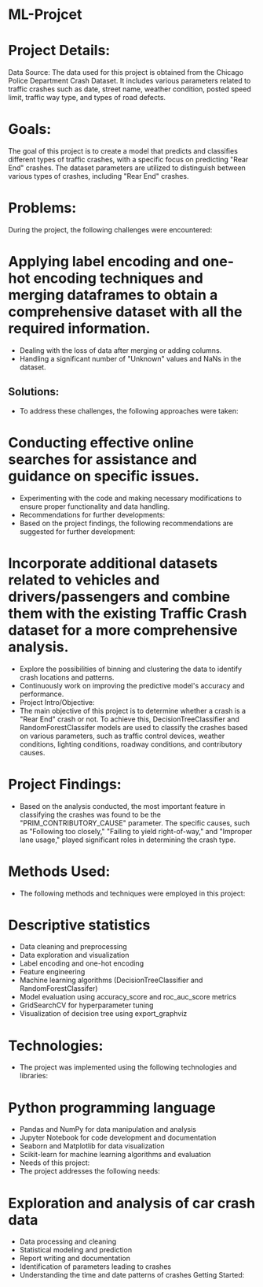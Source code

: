 # ML-Projcet
# Project Details:
Data Source: The data used for this project is obtained from the Chicago Police Department Crash Dataset. It includes various parameters related to traffic crashes such as date, street name, weather condition, posted speed limit, traffic way type, and types of road defects.

# Goals:
The goal of this project is to create a model that predicts and classifies different types of traffic crashes, with a specific focus on predicting "Rear End" crashes. The dataset parameters are utilized to distinguish between various types of crashes, including "Rear End" crashes.

# Problems:
During the project, the following challenges were encountered:

# Applying label encoding and one-hot encoding techniques and merging dataframes to obtain a comprehensive dataset with all the required information.
- Dealing with the loss of data after merging or adding columns.
- Handling a significant number of "Unknown" values and NaNs in the dataset.
## Solutions:
- To address these challenges, the following approaches were taken:

# Conducting effective online searches for assistance and guidance on specific issues.
- Experimenting with the code and making necessary modifications to ensure proper functionality and data handling.
- Recommendations for further developments:
- Based on the project findings, the following recommendations are suggested for further development:

# Incorporate additional datasets related to vehicles and drivers/passengers and combine them with the existing Traffic Crash dataset for a more comprehensive analysis.
- Explore the possibilities of binning and clustering the data to identify crash locations and patterns.
- Continuously work on improving the predictive model's accuracy and performance.
- Project Intro/Objective:
- The main objective of this project is to determine whether a crash is a "Rear End" crash or not. To achieve this, DecisionTreeClassifier and RandomForestClassifer models are used to classify the crashes based on various parameters, such as traffic control devices, weather conditions, lighting conditions, roadway conditions, and contributory causes.

# Project Findings:
- Based on the analysis conducted, the most important feature in classifying the crashes was found to be the "PRIM_CONTRIBUTORY_CAUSE" parameter. The specific causes, such as "Following too closely," "Failing to yield right-of-way," and "Improper lane usage," played significant roles in determining the crash type.

# Methods Used:
- The following methods and techniques were employed in this project:

# Descriptive statistics
- Data cleaning and preprocessing
- Data exploration and visualization
- Label encoding and one-hot encoding
- Feature engineering
- Machine learning algorithms (DecisionTreeClassifier and RandomForestClassifer)
- Model evaluation using accuracy_score and roc_auc_score metrics
- GridSearchCV for hyperparameter tuning
- Visualization of decision tree using export_graphviz

# Technologies:
- The project was implemented using the following technologies and libraries:

# Python programming language
- Pandas and NumPy for data manipulation and analysis
- Jupyter Notebook for code development and documentation
- Seaborn and Matplotlib for data visualization
- Scikit-learn for machine learning algorithms and evaluation
- Needs of this project:
- The project addresses the following needs:

# Exploration and analysis of car crash data
- Data processing and cleaning
- Statistical modeling and prediction
- Report writing and documentation
- Identification of parameters leading to crashes
- Understanding the time and date patterns of crashes
Getting Started:

